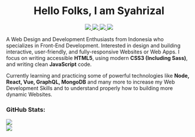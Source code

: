 <h1 align="center">
  Hello Folks, I am Syahrizal
</h1>

<p align="center">
  <a href="https://twitter.com/syahrizaldev">
    <img src="https://img.shields.io/badge/Twitter-1DA1F2?style=for-the-badge&logo=twitter&logoColor=white">
  </a>
  <a href="https://instagram.com/syahrizaldev">
    <img src="https://img.shields.io/badge/Instagram-E4405F?style=for-the-badge&logo=instagram&logoColor=white">        
  </a>
  <a href="https://www.linkedin.com/in/syahrizaldev">
    <img src="https://img.shields.io/badge/LinkedIn-0077B5?style=for-the-badge&logo=linkedin&logoColor=white">
  </a>
  <a href="https://codepen.io/syahrizaldev">
    <img src="https://img.shields.io/badge/CodePen-000000?style=for-the-badge&logo=codepen&logoColor=white">
  </a>
</p>

A Web Design and Development Enthusiasts from Indonesia who specializes in Front-End Development. Interested in design and building interactive, user-friendly, and fully-responsive Websites or Web Apps. I focus on writing accessible **HTML5**, using modern **CSS3 (Including Sass)**, and writing clean **JavaScript** code.

Currently learning and practicing some of powerful technologies like **Node, React, Vue, GraphQL, MongoDB** and many more to increase my Web Development Skills and to understand properly how to building more dynamic Websites.

### GitHub Stats:

<div>
  <a href="https://github.com/syahrizaldev">
    <img src="https://github-readme-stats.vercel.app/api?username=syahrizaldev&text_color=4189ff&hide_border=true&show_icons=true&theme=dark" >
  </a>
  <br>
  <a href="https://github.com/syahrizaldev">
    <img src="https://github-readme-stats.vercel.app/api/top-langs/?username=syahrizaldev&langs_count=7&layout=compact&hide_border=true&card_width=445&theme=dark">
  </a>
</div>
